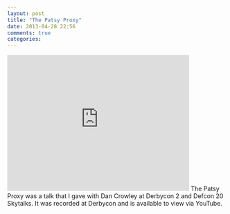 ```yaml
---
layout: post
title: "The Patsy Proxy"
date: 2013-04-28 22:56
comments: true
categories: 
---
```

<iframe width="420" height="315" src="http://www.youtube.com/embed/UrjrVcv2jsE" frameborder="0" allowfullscreen></iframe>
The Patsy Proxy was a talk that I gave with Dan Crowley at Derbycon 2 and Defcon 20 Skytalks. It was recorded at Derbycon and is available to view via YouTube.
